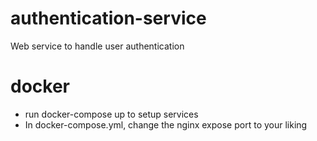 # authentication-service
Web service to handle user authentication

# docker
- run docker-compose up to setup services
- In docker-compose.yml, change the nginx expose port to your liking